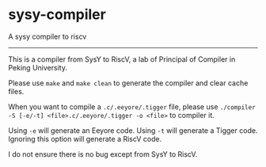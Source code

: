 # sysy-compiler
A sysy compiler to riscv

------

This is a compiler from SysY to RiscV, a lab of Principal of Compiler in Peking University.

Please use `make` and `make clean` to generate the compiler and clear cache files.

When you want to compile a `.c/.eeyore/.tigger` file, please use `./compiler -S [-e/-t] <file>.c/.eeyore/.tigger -o <file>` to compiler it.

Using `-e` will generate an Eeyore code. Using `-t` will generate a Tigger code. Ignoring this option will generate a RiscV code.

I do not ensure there is no bug except from SysY to RiscV.
